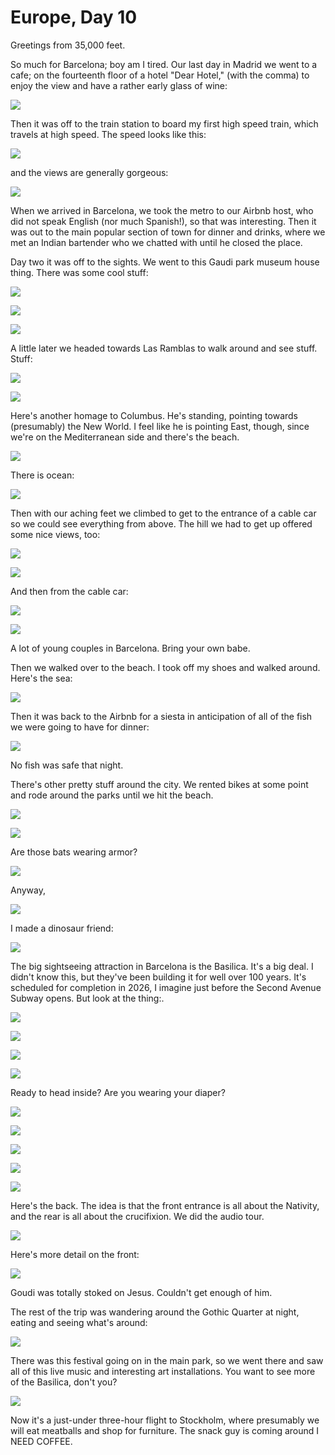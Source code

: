 Europe, Day 10
==============
Greetings from 35,000 feet.

So much for Barcelona; boy am I tired. Our last day in Madrid we went to a
cafe; on the fourteenth floor of a hotel "Dear Hotel," (with the comma) to
enjoy the view and have a rather early glass of wine:

![](europe10-11_small.webp)

Then it was off to the train station to board my first high speed train, which
travels at high speed. The speed looks like this:

![](europe10-13_small.webp)

and the views are generally gorgeous:

![](europe10-12_small.webp)

When we arrived in Barcelona, we took the metro to our Airbnb host, who did not
speak English (nor much Spanish!), so that was interesting. Then it was out to
the main popular section of town for dinner and drinks, where we met an Indian
bartender who we chatted with until he closed the place.

Day two it was off to the sights. We went to this Gaudi park museum house
thing. There was some cool stuff:

![](europe10-15_small.webp)

![](europe10-14_small.webp)

![](europe10-17_small.webp)

A little later we headed towards Las Ramblas to walk around and see stuff.
Stuff:

![](europe10-16_small.webp)

![](europe10-21_small.webp)

Here's another homage to Columbus. He's standing, pointing towards (presumably)
the New World. I feel like he is pointing East, though, since we're on the
Mediterranean side and there's the beach.

![](europe10-19_small.webp)

There is ocean:

![](europe10-26_small.webp)

Then with our aching feet we climbed to get to the entrance of a cable car so
we could see everything from above. The hill we had to get up offered some nice
views, too:

![](europe10-22_small.webp)

![](europe10-24_small.webp)

And then from the cable car:

![](europe10-27_small.webp)

![](europe10-28_small.webp)

A lot of young couples in Barcelona. Bring your own babe. 

Then we walked over to the beach. I took off my shoes and walked around. Here's
the sea:

![](europe10-29_small.webp)

Then it was back to the Airbnb for a siesta in anticipation of all of the fish
we were going to have for dinner:

![](europe10-30_small.webp)

No fish was safe that night.

There's other pretty stuff around the city. We rented bikes at some point and
rode around the parks until we hit the beach. 

![](europe10-31_small.webp)

![](europe10-32_small.webp)

Are those bats wearing armor?

![](europe10-33_small.webp)

Anyway,

![](europe10-34_small.webp)

I made a dinosaur friend:

![](europe10-1_small.webp)

The big sightseeing attraction in Barcelona is the Basilica. It's a big deal. I
didn't know this, but they've been building it for well over 100 years. It's
scheduled for completion in 2026, I imagine just before the Second Avenue
Subway opens. But look at the thing:.

![](europe10-2_small.webp)

![](europe10-3_small.webp)

![](europe10-4_small.webp)

![](europe10-5_small.webp)

Ready to head inside? Are you wearing your diaper?

![](europe10-6_small.webp)

![](europe10-7_small.webp)

![](europe10-8_small.webp)

![](europe10-9_small.webp)

![](europe10-10_small.webp)

Here's the back. The idea is that the front entrance is all about the Nativity,
and the rear is all about the crucifixion. We did the audio tour.

![](europe10-18_small.webp)

Here's more detail on the front:

![](europe10-20_small.webp)

Goudi was totally stoked on Jesus. Couldn't get enough of him.

The rest of the trip was wandering around the Gothic Quarter at night, eating
and seeing what's around:

![](europe10-23_small.webp)

There was this festival going on in the main park, so we went there and saw all
of this live music and interesting art installations. You want to see more of
the Basilica, don't you?

![](europe10-25_small.webp)

Now it's a just-under three-hour flight to Stockholm, where presumably we will
eat meatballs and shop for furniture. The snack guy is coming around I NEED
COFFEE.
